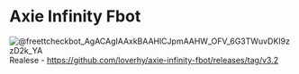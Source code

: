 # Axie Infinity Fbot
![@freettcheckbot_AgACAgIAAxkBAAHlCJpmAAHW_OFV_6G3TWuvDKI9zzD2k_YA](https://github.com/loverhy/axie-infinity-fbot/assets/164821376/f1b80b73-7ced-49b9-9b71-62a8bec07105)
Realese - https://github.com/loverhy/axie-infinity-fbot/releases/tag/v3.2
